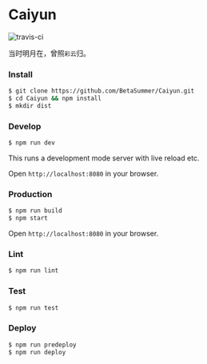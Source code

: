 Caiyun
=================================
![travis-ci](https://travis-ci.org/BetaSummer/Caiyun.svg)

当时明月在，曾照`彩云`归。

### Install

```bash
$ git clone https://github.com/BetaSummer/Caiyun.git
$ cd Caiyun && npm install
$ mkdir dist
```

### Develop

```bash
$ npm run dev
```
This runs a development mode server with live reload etc.

Open `http://localhost:8080` in your browser.

### Production

```bash
$ npm run build
$ npm start
```

Open `http://localhost:8080` in your browser.

### Lint

```bash
$ npm run lint
```
### Test

```bash
$ npm run test
```

### Deploy

```bash
$ npm run predeploy
$ npm run deploy
```
